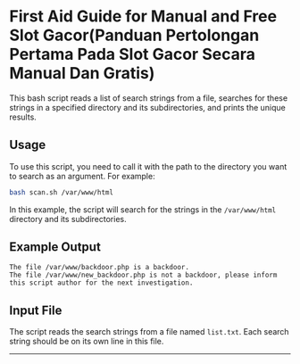 # First Aid Guide for Manual and Free Slot Gacor(Panduan Pertolongan Pertama Pada Slot Gacor Secara Manual Dan Gratis)

This bash script reads a list of search strings from a file, searches for these strings in a specified directory and its subdirectories, and prints the unique results.

## Usage

To use this script, you need to call it with the path to the directory you want to search as an argument. For example:

```bash
bash scan.sh /var/www/html
```

In this example, the script will search for the strings in the `/var/www/html` directory and its subdirectories.

## Example Output
```
The file /var/www/backdoor.php is a backdoor.
The file /var/www/new_backdoor.php is not a backdoor, please inform this script author for the next investigation.
```

## Input File

The script reads the search strings from a file named `list.txt`. Each search string should be on its own line in this file.

---
